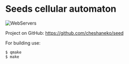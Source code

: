 Seeds cellular automaton 
====
![WebServers](https://dl.dropboxusercontent.com/u/17074071/GitHubImgs/Seed.png)

Project on GitHub:
https://github.com/cheshaneko/seed

For building use:

    $ qmake
    $ make

